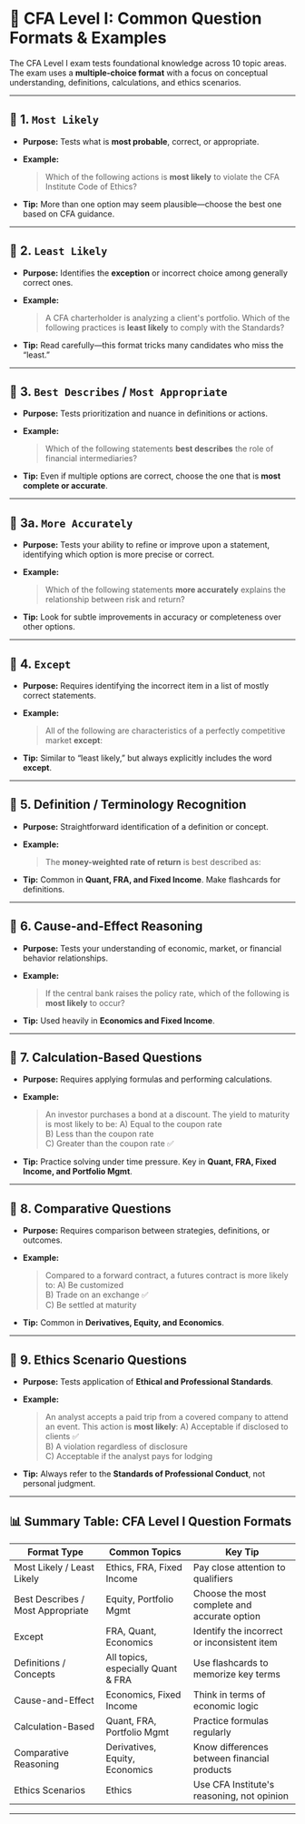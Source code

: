 # 📘 CFA Level I: Common Question Formats & Examples

The CFA Level I exam tests foundational knowledge across 10 topic areas. The exam uses a **multiple-choice format** with a focus on conceptual understanding, definitions, calculations, and ethics scenarios.

---

## 🔹 1. `Most Likely`

- **Purpose:** Tests what is **most probable**, correct, or appropriate.
- **Example:**
  > Which of the following actions is **most likely** to violate the CFA Institute Code of Ethics?

- **Tip:** More than one option may seem plausible—choose the best one based on CFA guidance.

---

## 🔹 2. `Least Likely`

- **Purpose:** Identifies the **exception** or incorrect choice among generally correct ones.
- **Example:**
  > A CFA charterholder is analyzing a client's portfolio. Which of the following practices is **least likely** to comply with the Standards?

- **Tip:** Read carefully—this format tricks many candidates who miss the “least.”

---

## 🔹 3. `Best Describes` / `Most Appropriate`

- **Purpose:** Tests prioritization and nuance in definitions or actions.
- **Example:**
  > Which of the following statements **best describes** the role of financial intermediaries?

- **Tip:** Even if multiple options are correct, choose the one that is **most complete or accurate**.

---

## 🔹 3a. `More Accurately`

- **Purpose:** Tests your ability to refine or improve upon a statement, identifying which option is more precise or correct.
- **Example:**
  > Which of the following statements **more accurately** explains the relationship between risk and return?

- **Tip:** Look for subtle improvements in accuracy or completeness over other options.

---

## 🔹 4. `Except`

- **Purpose:** Requires identifying the incorrect item in a list of mostly correct statements.
- **Example:**
  > All of the following are characteristics of a perfectly competitive market **except**:

- **Tip:** Similar to “least likely,” but always explicitly includes the word **except**.

---

## 🔹 5. Definition / Terminology Recognition

- **Purpose:** Straightforward identification of a definition or concept.
- **Example:**
  > The **money-weighted rate of return** is best described as:

- **Tip:** Common in **Quant, FRA, and Fixed Income**. Make flashcards for definitions.

---

## 🔹 6. Cause-and-Effect Reasoning

- **Purpose:** Tests your understanding of economic, market, or financial behavior relationships.
- **Example:**
  > If the central bank raises the policy rate, which of the following is **most likely** to occur?

- **Tip:** Used heavily in **Economics and Fixed Income**.

---

## 🔹 7. Calculation-Based Questions

- **Purpose:** Requires applying formulas and performing calculations.
- **Example:**
  > An investor purchases a bond at a discount. The yield to maturity is most likely to be:
  > A) Equal to the coupon rate  
  > B) Less than the coupon rate  
  > C) Greater than the coupon rate ✅

- **Tip:** Practice solving under time pressure. Key in **Quant, FRA, Fixed Income, and Portfolio Mgmt**.

---

## 🔹 8. Comparative Questions

- **Purpose:** Requires comparison between strategies, definitions, or outcomes.
- **Example:**
  > Compared to a forward contract, a futures contract is more likely to:
  > A) Be customized  
  > B) Trade on an exchange ✅  
  > C) Be settled at maturity

- **Tip:** Common in **Derivatives, Equity, and Economics**.

---

## 🔹 9. Ethics Scenario Questions

- **Purpose:** Tests application of **Ethical and Professional Standards**.
- **Example:**
  > An analyst accepts a paid trip from a covered company to attend an event. This action is **most likely**:
  > A) Acceptable if disclosed to clients ✅  
  > B) A violation regardless of disclosure  
  > C) Acceptable if the analyst pays for lodging

- **Tip:** Always refer to the **Standards of Professional Conduct**, not personal judgment.

---

## 📊 Summary Table: CFA Level I Question Formats

| Format Type                   | Common Topics                        | Key Tip                                     |
|------------------------------|--------------------------------------|---------------------------------------------|
| Most Likely / Least Likely   | Ethics, FRA, Fixed Income            | Pay close attention to qualifiers           |
| Best Describes / Most Appropriate | Equity, Portfolio Mgmt          | Choose the most complete and accurate option |
| Except                       | FRA, Quant, Economics                | Identify the incorrect or inconsistent item |
| Definitions / Concepts       | All topics, especially Quant & FRA   | Use flashcards to memorize key terms        |
| Cause-and-Effect             | Economics, Fixed Income              | Think in terms of economic logic            |
| Calculation-Based            | Quant, FRA, Portfolio Mgmt           | Practice formulas regularly                 |
| Comparative Reasoning        | Derivatives, Equity, Economics       | Know differences between financial products |
| Ethics Scenarios             | Ethics                               | Use CFA Institute's reasoning, not opinion  |

---

